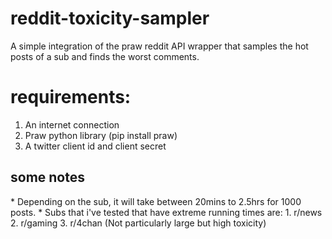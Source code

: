 # reddit-toxicity-sampler
A simple integration of the praw reddit API wrapper that samples the hot posts of a sub and finds the worst comments.


<h1>
requirements:
</h1>

1. An internet connection
2. Praw python library (pip install praw)
3. A twitter client id and client secret

<h2> some notes </h2>
* Depending on the sub, it will take between 20mins to 2.5hrs for 1000 posts.
  * Subs that i've tested that have extreme running times are:
    1. r/news
    2. r/gaming
    3. r/4chan (Not particularly large but high toxicity)
